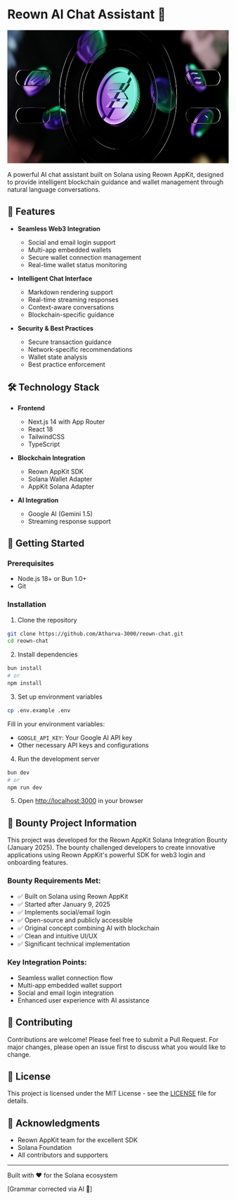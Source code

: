 # Reown AI Chat Assistant 🤖

![Reown Chat](./public/bg.jpg)

A powerful AI chat assistant built on Solana using Reown AppKit, designed to provide intelligent blockchain guidance and wallet management through natural language conversations.

## 🌟 Features

- **Seamless Web3 Integration**
  - Social and email login support
  - Multi-app embedded wallets
  - Secure wallet connection management
  - Real-time wallet status monitoring

- **Intelligent Chat Interface**
  - Markdown rendering support
  - Real-time streaming responses
  - Context-aware conversations
  - Blockchain-specific guidance

- **Security & Best Practices**
  - Secure transaction guidance
  - Network-specific recommendations
  - Wallet state analysis
  - Best practice enforcement

## 🛠️ Technology Stack

- **Frontend**
  - Next.js 14 with App Router
  - React 18
  - TailwindCSS
  - TypeScript

- **Blockchain Integration**
  - Reown AppKit SDK
  - Solana Wallet Adapter
  - AppKit Solana Adapter

- **AI Integration**
  - Google AI (Gemini 1.5)
  - Streaming response support

## 🚀 Getting Started

### Prerequisites

- Node.js 18+ or Bun 1.0+
- Git

### Installation

1. Clone the repository
```bash
git clone https://github.com/Atharva-3000/reown-chat.git
cd reown-chat
```

2. Install dependencies
```bash
bun install
# or
npm install
```

3. Set up environment variables
```bash
cp .env.example .env
```
Fill in your environment variables:
- `GOOGLE_API_KEY`: Your Google AI API key
- Other necessary API keys and configurations

4. Run the development server
```bash
bun dev
# or
npm run dev
```

5. Open [http://localhost:3000](http://localhost:3000) in your browser

## 🎯 Bounty Project Information

This project was developed for the Reown AppKit Solana Integration Bounty (January 2025). The bounty challenged developers to create innovative applications using Reown AppKit's powerful SDK for web3 login and onboarding features.

### Bounty Requirements Met:
- ✅ Built on Solana using Reown AppKit
- ✅ Started after January 9, 2025
- ✅ Implements social/email login
- ✅ Open-source and publicly accessible
- ✅ Original concept combining AI with blockchain
- ✅ Clean and intuitive UI/UX
- ✅ Significant technical implementation

### Key Integration Points:
- Seamless wallet connection flow
- Multi-app embedded wallet support
- Social and email login integration
- Enhanced user experience with AI assistance

## 🤝 Contributing

Contributions are welcome! Please feel free to submit a Pull Request. For major changes, please open an issue first to discuss what you would like to change.

## 📝 License

This project is licensed under the MIT License - see the [LICENSE](LICENSE) file for details.

## 🙏 Acknowledgments

- Reown AppKit team for the excellent SDK
- Solana Foundation
- All contributors and supporters

---
Built with ❤️ for the Solana ecosystem

[Grammar corrected via AI 🫡]
